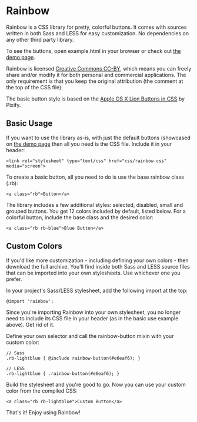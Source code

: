 Rainbow
=======

Rainbow is a CSS library for pretty, colorful buttons. It comes with sources written in both Sass and LESS for easy customization. No dependencies on any other third party library.

To see the buttons, open example.html in your browser or check out [the demo page](http://projects.cristanradu.com/rainbow/).

Rainbow is licensed [Creative Commons CC-BY](http://creativecommons.org/licenses/by/3.0/), which means you can freely share and/or modify it for both personal and commercial applications. The only requirement is that you keep the original attribution (the comment at the top of the CSS file).

The basic button style is based on the [Apple OS X Lion Buttons in CSS](http://pixify.com/blog/use-os-x-lion-to-improve-your-ui/) by Pixify.


Basic Usage
-----------

If you want to use the library as-is, with just the default buttons (showcased on [the demo page](http://projects.cristanradu.com/rainbow/) then all you need is the CSS file. Include it in your header: 

    <link rel="stylesheet" type="text/css" href="css/rainbow.css" media="screen">

To create a basic button, all you need to do is use the base rainbow class (.rb):

    <a class="rb">Button</a>

The library includes a few additional styles: selected, disabled, small and grouped buttons. You get 12 colors included by default, listed below. For a colorful button, include the base class and the desired color: 

    <a class="rb rb-blue">Blue Button</a>


Custom Colors
-------------

If you'd like more customization - including defining your own colors - then download the full archive. You'll find inside both Sass and LESS source files that can be imported into your own stylesheets. Use whichever one you prefer.

In your project's Sass/LESS stylesheet, add the following import at the top:

    @import 'rainbow';

Since you're importing Rainbow into your own stylesheet, you no longer need to include its CSS file in your header (as in the basic use example above). Get rid of it.

Define your own selector and call the rainbow-button mixin with your custom color:

    // Sass
    .rb-lightblue { @include rainbow-button(#e6eaf6); }

    // LESS
    .rb-lightblue { .rainbow-button(#e6eaf6); }

Build the stylesheet and you're good to go. Now you can use your custom color from the compiled CSS:

    <a class="rb rb-lightblue">Custom Button</a>

That's it! Enjoy using Rainbow! 